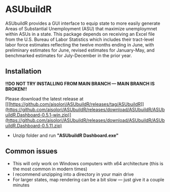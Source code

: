 <!-- README.md is generated from README.Rmd. Please edit that file -->

# ASUbuildR

<!-- badges: start -->
<!-- badges: end -->

ASUbuildR provides a GUI interface to equip state to more easily
generate Areas of Substantial Unemployment (ASU) that maximize
unemploymnet within ASUs in a state. This package depends on receiving
an Excel file from the U.S. Bureau of Labor Statistics which includes
their tract-level labor force estimates reflecting the twelve months
ending in June, with preliminary estimates for June, revised estimates
for January-May, and benchmarked estimates for July-December in the
prior year.

## Installation

**!!DO NOT TRY INSTALLING FROM MAIN BRANCH — MAIN BRANCH IS BROKEN!!**


Please download the latest release at  
[[[https://github.com/aisolori/ASUbuildR/releases/tag/ASUbuildR]](https://github.com/aisolori/ASUbuildR/releases/download/ASUbuildR/ASUbuildR.Dashboard-0.5.1-win.zip)](https://github.com/aisolori/ASUbuildR/releases/download/ASUbuildR/ASUbuildR.Dashboard-0.5.11.zip)

- Unzip folder and run **"ASUbuildR Dashboard.exe"**

## Common issues

- This will only work on Windows computers with x64 architecture (this is the most common in modern times)  
- I recommend unzipping into a directory in your main drive  
- For larger states, map rendering can be a bit slow — just give it a couple minutes  
